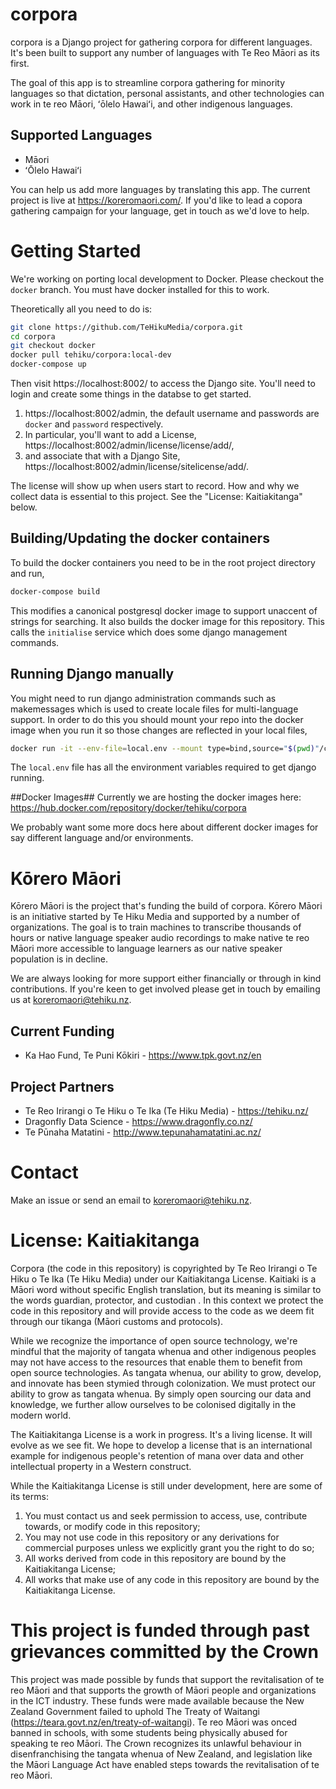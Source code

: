 # corpora
corpora is a Django project for gathering corpora for different languages. It's been built to support any number of languages with Te Reo Māori as its first.

The goal of this app is to streamline corpora gathering for minority languages so that dictation, personal assistants, and 
other technologies can work in te reo Māori, ʻōlelo Hawaiʻi, and other indigenous languages.

## Supported Languages
- Māori
- ʻŌlelo Hawaiʻi

You can help us add more languages by translating this app. The current project is live at https://koreromaori.com/. If you'd like to lead a copora gathering campaign for your language, get in touch as we'd love to help.

# Getting Started
We're working on porting local development to Docker. Please checkout the `docker` branch. You must have docker installed for this to work.

Theoretically all you need to do is:
```bash
git clone https://github.com/TeHikuMedia/corpora.git
cd corpora
git checkout docker
docker pull tehiku/corpora:local-dev
docker-compose up
```
Then visit https://localhost:8002/ to access the Django site. You'll need to login and create some things in the databse to get started.

1. https://localhost:8002/admin, the default username and passwords are `docker` and `password` respectively.
2. In particular, you'll want to add a License, https://localhost:8002/admin/license/license/add/,
3. and associate that with a Django Site, https://localhost:8002/admin/license/sitelicense/add/.

The license will show up when users start to record. How and why we collect data is essential to this project. See the "License: Kaitiakitanga" below.

## Building/Updating the docker containers

To build the docker containers you need to be in the root project directory and run,
```bash
docker-compose build
```
This modifies a canonical postgresql docker image to support unaccent of strings for searching. It also builds the docker image for this repository. This calls the `initialise` service which does some django management commands.

## Running Django manually
You might need to run django administration commands such as makemessages which is used to create locale files for multi-language support. In order to do this you should mount your repo into the docker image when you run it so those changes are reflected in your local files,

```bash
docker run -it --env-file=local.env --mount type=bind,source="$(pwd)"/corpora,target=/webapp/corpora/corpora tehiku/corpora:local-dev /bin/bash
```
The `local.env` file has all the environment variables required to get django running.

##Docker Images##
Currently we are hosting the docker images here: https://hub.docker.com/repository/docker/tehiku/corpora

We probably want some more docs here about different docker images for say different language and/or environments.

# Kōrero Māori
Kōrero Māori is the project that's funding the build of corpora. Kōrero Māori is an initiative started by Te Hiku Media and supported by a number of organizations. The goal is to train machines to transcribe thousands of hours or native language speaker audio recordings to make native te reo Māori more accessible to language learners as our native speaker population is in decline.

We are always looking for more support either financially or through in kind contributions. If you're keen to get involved please get in touch by emailing us at koreromaori@tehiku.nz.

## Current Funding
- Ka Hao Fund, Te Puni Kōkiri - https://www.tpk.govt.nz/en

## Project Partners
- Te Reo Irirangi o Te Hiku o Te Ika (Te Hiku Media) - https://tehiku.nz/
- Dragonfly Data Science - https://www.dragonfly.co.nz/
- Te Pūnaha Matatini - http://www.tepunahamatatini.ac.nz/

# Contact
Make an issue or send an email to koreromaori@tehiku.nz.

# License: Kaitiakitanga 
Corpora (the code in this repository) is copyrighted by Te Reo Irirangi o Te Hiku o Te Ika (Te Hiku Media) under our Kaitiakitanga License. Kaitiaki is a Māori word  without specific English translation, but its meaning is similar to the words guardian, protector, and custodian . In this context we protect the code in this repository and will provide access to the code as we deem fit through our tikanga (Māori customs and protocols).

While we recognize the importance of open source technology, we're mindful that the majority of tangata whenua and other indigenous peoples may not have access to the resources that enable them to benefit from open source technologies. As tangata whenua, our ability to grow, develop, and innovate has been stymied through colonization. We must protect our ability to grow as tangata whenua.  By simply open sourcing our data and knowledge, we further allow ourselves to be colonised digitally in the modern world.

The Kaitiakitanga License is a work in progress. It's a living license. It will evolve as we see fit. We hope to develop a license that is an international example for indigenous people's retention of mana over data and other intellectual property in a Western construct.

While the Kaitiakitanga License is still under development, here are some of its terms:
1. You must contact us and seek permission to access, use, contribute towards, or modify code in this repository;
2. You may not use code in this repository or any derivations for commercial purposes unless we explicitly grant you the right to do so;
3. All works derived from code in this repository are bound by the Kaitiakitanga License;
4. All works that make use of any code in this repository are bound by the Kaitiakitanga License.

# This project is funded through past grievances committed by the Crown
This project was made possible by funds that support the revitalisation of te reo Māori and that supports the growth of Māori people and organizations in the ICT industry. These funds were made available because the New Zealand Government failed to uphold The Treaty of Waitangi (https://teara.govt.nz/en/treaty-of-waitangi). Te reo Māori was onced banned in schools, with some students being physically abused for speaking te reo Māori. The Crown recognizes its unlawful behaviour in disenfranchising the tangata whenua of New Zealand, and legislation like the Māori Language Act have enabled steps towards the revitalisation of te reo Māori. 

